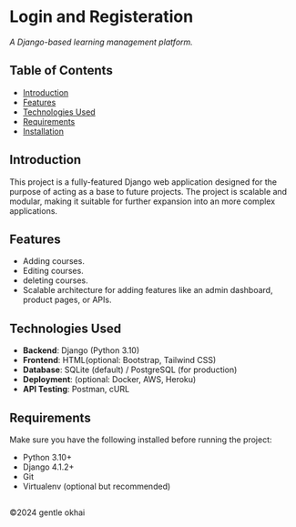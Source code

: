 <!DOCTYPE html>
<h1>Login and Registeration</h1>
<p><em>A Django-based learning management platform.</em></p>

<h2>Table of Contents</h2>
<ul>
    <li><a href="#introduction">Introduction</a></li>
    <li><a href="#features">Features</a></li>
    <li><a href="#technologies-used">Technologies Used</a></li>
    <li><a href="#requirements">Requirements</a></li>
    <li><a href="#installation">Installation</a></li>
</ul>

<h2 id="introduction">Introduction</h2>
<p>This project is a fully-featured Django web application designed for the purpose of acting as a base to future projects. The project is scalable and modular, making it suitable for further expansion into an more complex applications.</p>

<h2 id="features">Features</h2>
<ul>
    <li>Adding courses.</li>
    <li>Editing courses.</li>
    <li>deleting courses.</li>
    <li>Scalable architecture for adding features like an admin dashboard, product pages, or APIs.</li>
</ul>

<h2 id="technologies-used">Technologies Used</h2>
<ul>
    <li><strong>Backend</strong>: Django (Python 3.10)</li>
    <li><strong>Frontend</strong>: HTML(optional: Bootstrap, Tailwind CSS)</li>
    <li><strong>Database</strong>: SQLite (default) / PostgreSQL (for production)</li>
    <li><strong>Deployment</strong>: (optional: Docker, AWS, Heroku)</li>
    <li><strong>API Testing</strong>: Postman, cURL</li>
</ul>

<h2 id="requirements">Requirements</h2>
<p>Make sure you have the following installed before running the project:</p>
<ul>
    <li>Python 3.10+</li>
    <li>Django 4.1.2+</li>
    <li>Git</li>
    <li>Virtualenv (optional but recommended)</li>
</ul>

<h2></h2>
<footer>&copy;2024 gentle okhai</footer>



